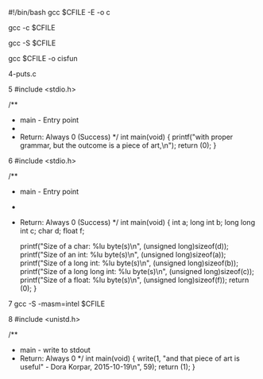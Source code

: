 #!/bin/bash
gcc $CFILE -E -o c


gcc -c $CFILE


gcc -S $CFILE

gcc $CFILE -o cisfun


4-puts.c

5 #include <stdio.h>

/**
 * main - Entry point
 *
 * Return: Always 0 (Success)
 */
int main(void)
{
	printf("with proper grammar, but the outcome is a piece of art,\n");
	return (0);
}

6 #include <stdio.h>

/**
 * main - Entry point
 *
 * Return: Always 0 (Success)
 */
int main(void)
{
	int a;
	long int b;
	long long int c;
	char d;
	float f;

	printf("Size of a char: %lu byte(s)\n", (unsigned long)sizeof(d));
	printf("Size of an int: %lu byte(s)\n", (unsigned long)sizeof(a));
	printf("Size of a long int: %lu byte(s)\n", (unsigned long)sizeof(b));
	printf("Size of a long long int: %lu byte(s)\n", (unsigned long)sizeof(c));
	printf("Size of a float: %lu byte(s)\n", (unsigned long)sizeof(f));
	return (0);
}


7 gcc -S -masm=intel $CFILE

8 #include <unistd.h>

/**
 * main - write to stdout
 * Return: Always 0
 */
int main(void)
{
	write(1, "and that piece of art is useful\" - Dora Korpar, 2015-10-19\n", 59);
	return (1);
}

